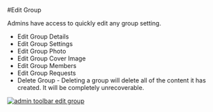#Edit Group

Admins have access to quickly edit any group setting.

*   Edit Group Details
*   Edit Group Settings
*   Edit Group Photo
*   Edit Group Cover Image
*   Edit Group Members
*   Edit Group Requests
*   Delete Group - Deleting a group will delete all of the content it has created. It will be completely unrecoverable.

[![admin toolbar edit group](https://www.buddyboss.com/resources/wp-content/uploads/2019/01/admintoolbareditgroup-1024x562.jpg)](https://www.buddyboss.com/resources/wp-content/uploads/2019/01/admintoolbareditgroup.jpg)
